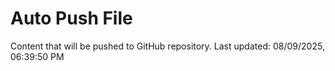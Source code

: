 # Auto Push File

Content that will be pushed to GitHub repository.
Last updated: 08/09/2025, 06:39:50 PM